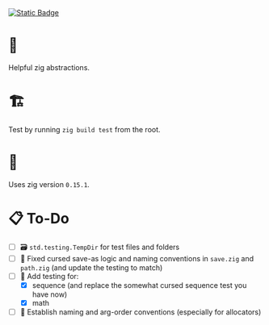 <a href="https://www.hannahilea.com/blog/houseplant-programming">
  <img alt="Static Badge" src="https://img.shields.io/badge/%F0%9F%AA%B4%20Houseplant%20-x?style=flat&amp;label=Project%20type&amp;color=1E1E1D">
</a>

# 🦎
Helpful zig abstractions.

# 🏗️
Test by running `zig build test` from the root. 

# 📇
Uses zig version `0.15.1`.

# 📋 To-Do
- [ ] 🗃️ `std.testing.TempDir` for test files and folders
- [ ] 🧟 Fixed cursed save-as logic and naming conventions in `save.zig` and `path.zig` (and update the testing to match)
- [ ] 🧪 Add testing for:
    - [x] sequence (and replace the somewhat cursed sequence test you have now)
    - [x] math

- [ ] 📇 Establish naming and arg-order conventions (especially for allocators)
